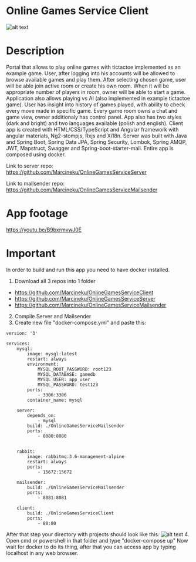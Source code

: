 # Online Games Service Client

![alt text]()

# Description
Portal that allows to play online games with tictactoe implemented as an example game. User, after logging into his accounts will be
allowed to browse available games and play them. After selecting chosen game, user will be able join active room or create his own room.
When it will be appropriate number of players in room, owner will be able to start a game. Application also allows playing vs AI (also
implemented in example tictactoe game). User has insight into history of games played, with ability to check every move made in specific game. Every game room owns a chat and game view, owner additionaly has control panel. App also has two styles (dark and bright) and two languages available (polish and english). Client app is created with HTML/CSS/TypeScript and Angular framework with angular materials, Ng2-stompjs, Rxjs and Xi18n. Server was built with Java and Spring Boot, Spring Data JPA, Spring Security, Lombok, Spring AMQP, JWT, Mapstruct, Swagger and Spring-boot-starter-mail. Entire app is composed using docker.

Link to server repo: 
https://github.com/Marcineku/OnlineGamesServiceServer

Link to mailsender repo:
https://github.com/Marcineku/OnlineGamesServiceMailsender

# App footage
https://youtu.be/B9bxrmvwJ0E

# Important
In order to build and run this app you need to have docker installed.
1. Download all 3 repos into 1 folder
- https://github.com/Marcineku/OnlineGamesServiceClient
- https://github.com/Marcineku/OnlineGamesServiceServer
- https://github.com/Marcineku/OnlineGamesServiceMailsender
2. Compile Server and Mailsender
3. Create new file "docker-compose.yml" and paste this:
```docker
version: '3'

services:
    mysql:
        image: mysql:latest
        restart: always
        environment:
            MYSQL_ROOT_PASSWORD: root123
            MYSQL_DATABASE: gamedb 
            MYSQL_USER: app_user
            MYSQL_PASSWORD: test123
        ports:
            - 3306:3306    
        container_name: mysql
        
    server:
        depends_on:
            - mysql
        build: ./OnlineGamesServiceMailsender
        ports:
            - 8080:8080
                
         
    rabbit:
        image: rabbitmq:3.6-management-alpine
        restart: always
        ports:
            - 15672:15672
            
    mailsender:
        build: ./OnlineGamesServiceMailsender
        ports:
            - 8081:8081

    client:
        build: ./OnlineGamesServiceClient
        ports:
            - 80:80
```
After that step your directory with projects should look like this:
![alt text]()
4. Open cmd or powershell in that folder and type "docker-compose up"
Now wait for docker to do its thing, after that you can access app by typing localhost in any web browser.
